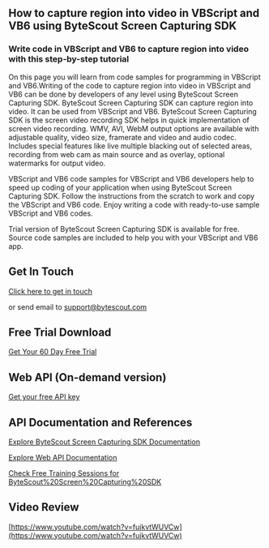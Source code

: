 ## How to capture region into video in VBScript and VB6 using ByteScout Screen Capturing SDK

### Write code in VBScript and VB6 to capture region into video with this step-by-step tutorial

On this page you will learn from code samples for programming in VBScript and VB6.Writing of the code to capture region into video in VBScript and VB6 can be done by developers of any level using ByteScout Screen Capturing SDK. ByteScout Screen Capturing SDK can capture region into video. It can be used from VBScript and VB6. ByteScout Screen Capturing SDK is the screen video recording SDK helps in quick implementation of screen video recording. WMV, AVI, WebM output options are available with adjustable quality, video size, framerate and video and audio codec. Includes special features like live multiple blacking out of selected areas, recording from web cam as main source and as overlay, optional watermarks for output video.

VBScript and VB6 code samples for VBScript and VB6 developers help to speed up coding of your application when using ByteScout Screen Capturing SDK. Follow the instructions from the scratch to work and copy the VBScript and VB6 code. Enjoy writing a code with ready-to-use sample VBScript and VB6 codes.

Trial version of ByteScout Screen Capturing SDK is available for free. Source code samples are included to help you with your VBScript and VB6 app.

## Get In Touch

[Click here to get in touch](https://bytescout.zendesk.com/hc/en-us/requests/new?subject=ByteScout%20Screen%20Capturing%20SDK%20Question)

or send email to [support@bytescout.com](mailto:support@bytescout.com?subject=ByteScout%20Screen%20Capturing%20SDK%20Question) 

## Free Trial Download

[Get Your 60 Day Free Trial](https://bytescout.com/download/web-installer?utm_source=github-readme)

## Web API (On-demand version)

[Get your free API key](https://pdf.co/documentation/api?utm_source=github-readme)

## API Documentation and References

[Explore ByteScout Screen Capturing SDK Documentation](https://bytescout.com/documentation/index.html?utm_source=github-readme)

[Explore Web API Documentation](https://pdf.co/documentation/api?utm_source=github-readme)

[Check Free Training Sessions for ByteScout%20Screen%20Capturing%20SDK](https://academy.bytescout.com/)

## Video Review

[https://www.youtube.com/watch?v=fujkvtWUVCw](https://www.youtube.com/watch?v=fujkvtWUVCw)